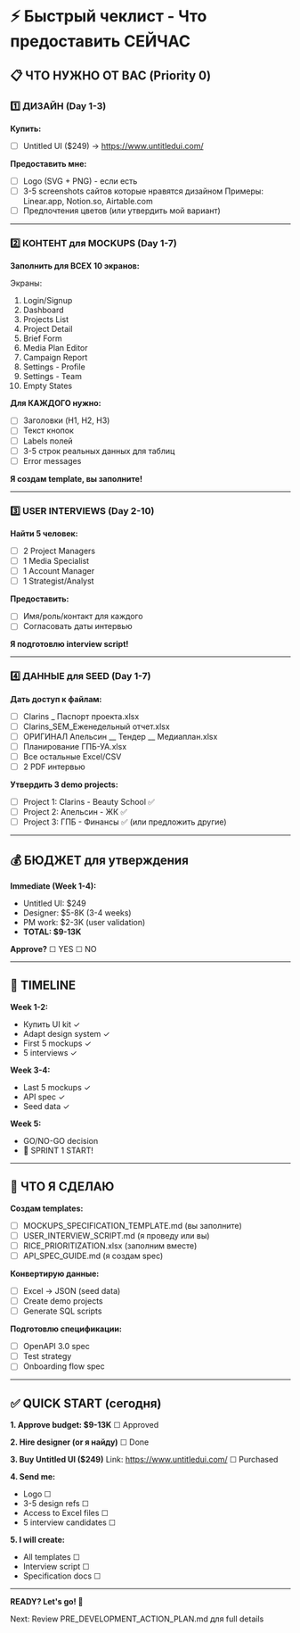 # ⚡ Быстрый чеклист - Что предоставить СЕЙЧАС

## 📋 ЧТО НУЖНО ОТ ВАС (Priority 0)

### 1️⃣ ДИЗАЙН (Day 1-3)

**Купить:**
- [ ] Untitled UI ($249) → https://www.untitledui.com/

**Предоставить мне:**
- [ ] Logo (SVG + PNG) - если есть
- [ ] 3-5 screenshots сайтов которые нравятся дизайном
      Примеры: Linear.app, Notion.so, Airtable.com
- [ ] Предпочтения цветов (или утвердить мой вариант)

---

### 2️⃣ КОНТЕНТ для MOCKUPS (Day 1-7)

**Заполнить для ВСЕХ 10 экранов:**

Экраны:
1. Login/Signup
2. Dashboard  
3. Projects List
4. Project Detail
5. Brief Form
6. Media Plan Editor
7. Campaign Report
8. Settings - Profile
9. Settings - Team
10. Empty States

**Для КАЖДОГО нужно:**
- [ ] Заголовки (H1, H2, H3)
- [ ] Текст кнопок
- [ ] Labels полей
- [ ] 3-5 строк реальных данных для таблиц
- [ ] Error messages

**Я создам template, вы заполните!**

---

### 3️⃣ USER INTERVIEWS (Day 2-10)

**Найти 5 человек:**
- [ ] 2 Project Managers
- [ ] 1 Media Specialist  
- [ ] 1 Account Manager
- [ ] 1 Strategist/Analyst

**Предоставить:**
- [ ] Имя/роль/контакт для каждого
- [ ] Согласовать даты интервью

**Я подготовлю interview script!**

---

### 4️⃣ ДАННЫЕ для SEED (Day 1-7)

**Дать доступ к файлам:**
- [ ] Clarins _ Паспорт проекта.xlsx
- [ ] Clarins_SEM_Еженедельный отчет.xlsx
- [ ] ОРИГИНАЛ Апельсин __ Тендер __ Медиаплан.xlsx
- [ ] Планирование ГПБ-УА.xlsx
- [ ] Все остальные Excel/CSV
- [ ] 2 PDF интервью

**Утвердить 3 demo projects:**
- [ ] Project 1: Clarins - Beauty School ✅
- [ ] Project 2: Апельсин - ЖК ✅  
- [ ] Project 3: ГПБ - Финансы ✅
      (или предложить другие)

---

## 💰 БЮДЖЕТ для утверждения

**Immediate (Week 1-4):**
- Untitled UI: $249
- Designer: $5-8K (3-4 weeks)
- PM work: $2-3K (user validation)
- **TOTAL: $9-13K**

**Approve?** ☐ YES ☐ NO

---

## 📅 TIMELINE

**Week 1-2:**
- Купить UI kit ✓
- Adapt design system ✓
- First 5 mockups ✓
- 5 interviews ✓

**Week 3-4:**
- Last 5 mockups ✓
- API spec ✓
- Seed data ✓

**Week 5:**
- GO/NO-GO decision
- 🚀 SPRINT 1 START!

---

## 🎯 ЧТО Я СДЕЛАЮ

**Создам templates:**
- [ ] MOCKUPS_SPECIFICATION_TEMPLATE.md (вы заполните)
- [ ] USER_INTERVIEW_SCRIPT.md (я проведу или вы)
- [ ] RICE_PRIORITIZATION.xlsx (заполним вместе)
- [ ] API_SPEC_GUIDE.md (я создам spec)

**Конвертирую данные:**
- [ ] Excel → JSON (seed data)
- [ ] Create demo projects
- [ ] Generate SQL scripts

**Подготовлю спецификации:**
- [ ] OpenAPI 3.0 spec
- [ ] Test strategy
- [ ] Onboarding flow spec

---

## ✅ QUICK START (сегодня)

**1. Approve budget: $9-13K**
   ☐ Approved

**2. Hire designer (or я найду)**
   ☐ Done

**3. Buy Untitled UI ($249)**
   Link: https://www.untitledui.com/
   ☐ Purchased

**4. Send me:**
   - Logo ☐
   - 3-5 design refs ☐
   - Access to Excel files ☐
   - 5 interview candidates ☐

**5. I will create:**
   - All templates ☐
   - Interview script ☐
   - Specification docs ☐

---

**READY? Let's go! 🚀**

Next: Review PRE_DEVELOPMENT_ACTION_PLAN.md для full details
